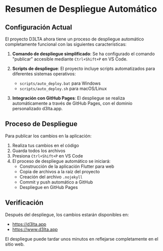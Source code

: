# Resumen de Despliegue Automático

## Configuración Actual

El proyecto D3LTA ahora tiene un proceso de despliegue automático completamente funcional con las siguientes características:

1. **Comando de despliegue simplificado**: Se ha configurado el comando "publicar" accesible mediante `Ctrl+Shift+P` en VS Code.

2. **Scripts de despliegue**: El proyecto incluye scripts automatizados para diferentes sistemas operativos:
   - `scripts/auto_deploy.bat` para Windows
   - `scripts/auto_deploy.sh` para macOS/Linux

3. **Integración con GitHub Pages**: El despliegue se realiza automáticamente a través de GitHub Pages, con el dominio personalizado d3lta.app.

## Proceso de Despliegue

Para publicar los cambios en la aplicación:

1. Realiza tus cambios en el código
2. Guarda todos los archivos
3. Presiona `Ctrl+Shift+P` en VS Code
4. El proceso de despliegue automático se iniciará:
   - Construcción de la aplicación Flutter para web
   - Copia de archivos a la raíz del proyecto
   - Creación del archivo `.nojekyll`
   - Commit y push automático a GitHub
   - Despliegue en GitHub Pages

## Verificación

Después del despliegue, los cambios estarán disponibles en:
- https://d3lta.app
- https://www.d3lta.app

El despliegue puede tardar unos minutos en reflejarse completamente en el sitio web.